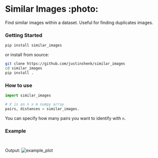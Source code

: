 # Similar Images :photo:

Find similar images within a dataset. Useful for finding duplicates images.

### Getting Started

```bash
pip install similar_images
```

or install from source:
```bash
git clone https://github.com/justinshenk/similar_images
cd similar_images
pip install .
```

### How to use

```python
import similar_images

# X is an n x m numpy array
pairs, distances = similar_images.
```

You can specify how many pairs you want to identify with `n`.
 

### Example
```python
 
```

Output:
![example_plot](example_plot.png)
